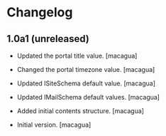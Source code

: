 # Changelog


## 1.0a1 (unreleased)

- Updated the portal title value. [macagua]

- Changed the portal timezone value. [macagua]

- Updated ISiteSchema default value. [macagua]

- Updated IMailSchema default values. [macagua]

- Added initial contents structure. [macagua]

- Initial version. [macagua]
